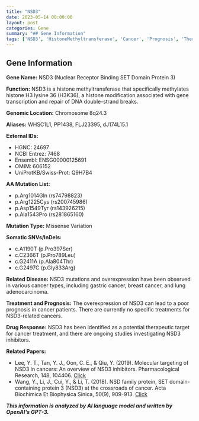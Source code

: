 ```yaml
---
title: "NSD3"
date: 2023-05-14 00:00:00
layout: post
categories: Gene
summary: "## Gene Information"
tags: ['NSD3', 'HistoneMethyltransferase', 'Cancer', 'Prognosis', 'TherapeuticTarget', 'NSD3Inhibitors', 'MissenseVariation', 'GeneticInformation']
---
```


## Gene Information

**Gene Name:** NSD3 (Nuclear Receptor Binding SET Domain Protein 3)

**Function:** NSD3 is a histone methyltransferase that specifically methylates histone H3 lysine 36 (H3K36), a histone modification associated with gene transcription and repair of DNA double-strand breaks.

**Genomic Location:** Chromosome 8q24.3

**Aliases:** WHSC1L1, PP1438, FLJ23395, dJ174L15.1

**External IDs:**
- HGNC: 24697
- NCBI Entrez: 7468
- Ensembl: ENSG00000125691
- OMIM: 606152
- UniProtKB/Swiss-Prot: Q9H7B4

**AA Mutation List:**
- p.Arg1014Gln (rs74798823)
- p.Arg1225Cys (rs200745986)
- p.Asp1549Tyr (rs143926215)
- p.Ala1543Pro (rs281865160)

**Mutation Type:** Missense Variation

**Somatic SNVs/InDels:**
- c.A1190T (p.Pro397Ser)
- c.C2366T (p.Pro789Leu)
- c.G2411A (p.Ala804Thr)
- c.G2497C (p.Gly833Arg)

**Related Disease:** NSD3 mutations and overexpression have been observed in various cancer types, including gastric cancer, breast cancer, and lung adenocarcinoma.

**Treatment and Prognosis:** The overexpression of NSD3 can lead to a poor prognosis in cancer patients. There are currently no specific treatments for NSD3-related cancers.

**Drug Response:** NSD3 has been identified as a potential therapeutic target for cancer treatment, and there are ongoing studies investigating NSD3 inhibitors.

**Related Papers:**
- Lee, Y. T., Tan, Y. J., Oon, C. E., & Qiu, Y. (2019). Molecular targeting of NSD3 in cancers: An overview of NSD3 inhibitors. Pharmacological Research, 148, 104406. [Click](https://doi.org/10.1016/j.phrs.2019.104406)
- Wang, Y., Li, J., Cui, Y., & Li, T. (2018). NSD family protein, SET domain-containing protein 3 (NSD3) at the crossroads of cancer. Acta Biochimica Et Biophysica Sinica, 50(9), 909-913. [Click](https://doi.org/10.1093/abbs/gmy096)

**_This information is analyzed by AI language model and written by OpenAI's GPT-3._**